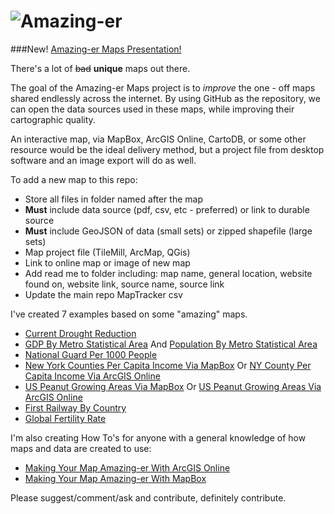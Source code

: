 ![Amazing-er](https://raw.githubusercontent.com/jonahadkins/Amazing-Er-Maps/gh-pages/img/amazinger.jpg)
===============
###New! [Amazing-er Maps Presentation!]( http://jonahadkins.github.io/Amazing-Er-Maps)

There's a lot of ~~bad~~ **unique** maps out there.

The goal of the Amazing-er Maps project is to *improve* the one - off maps shared endlessly
across the internet. By using GitHub as the repository, we can open the data sources used
in these maps, while improving their cartographic quality.

An interactive map, via MapBox, ArcGIS Online, CartoDB, or some other resource
would be the ideal delivery method, but a project file from desktop software and an image export will do as well.


To add a new map to this repo:
* Store all files in folder named after the map
* **Must** include data source (pdf, csv, etc - preferred) or link to durable source
* **Must** include GeoJSON of data (small sets) or zipped shapefile (large sets)
* Map project file (TileMill, ArcMap, QGis)
* Link to online map or image of new map
* Add read me to folder including: map name, general location, website found on, website link, source name, source link
* Update the main repo MapTracker csv


I've created 7 examples based on some "amazing" maps.
* [Current Drought Reduction](https://a.tiles.mapbox.com/v3/jonahadkins.hbo4co23/page.html?secure=1#4/40.45/-92.90)
* [GDP By Metro Statistical Area](https://a.tiles.mapbox.com/v3/jonahadkins.hal8980h/page.html?secure=1#5/38.273/-94.438) And [Population By Metro Statistical Area](https://a.tiles.mapbox.com/v3/jonahadkins.hb0g86h7/page.html?secure=1#5/38.221/-96.680)
* [National Guard Per 1000 People](http://a.tiles.mapbox.com/v3/jonahadkins.had38d56/page.html?secure=1#4/38.99/-105.73)
* [New York Counties Per Capita Income Via MapBox](https://a.tiles.mapbox.com/v3/jonahadkins.hadebnoj/page.html?secure=1#7/42.852/-74.652) Or [NY County Per Capita Income Via ArcGIS Online](http://www.arcgis.com/apps/OnePane/basicviewer/index.html?appid=c88aa80b84c245cca2d60ec6b30667aa)
* [US Peanut Growing Areas Via MapBox](https://a.tiles.mapbox.com/v3/jonahadkins.haepmgna/page.html?secure=1#5/37.038/-94.746) Or [US Peanut Growing Areas Via ArcGIS Online](http://www.arcgis.com/apps/PanelsLegend/index.html?appid=86f6966ffb2741e28753f8f535bed728)
* [First Railway By Country](https://a.tiles.mapbox.com/v3/jonahadkins.haf032e2/page.html?secure=1#4/55.40/29.18)
* [Global Fertility Rate](https://a.tiles.mapbox.com/v3/jonahadkins.haep2l7b/page.html?secure=1#3/14.69/12.83)


I'm also creating How To's for anyone with a general knowledge of how maps and data are created to use:
* [Making Your Map Amazing-er With ArcGIS Online](https://github.com/jonahadkins/Amazing-Er-Maps/blob/master/HowToArcGISOnline.md)
* [Making Your Map Amazing-er With MapBox](https://github.com/jonahadkins/Amazing-Er-Maps/blob/master/HowToMapBox.md)


Please suggest/comment/ask and contribute, definitely contribute.


